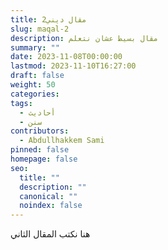 ```yaml
---
title: 2مقال ديني
slug: maqal-2
description: مقال بسيط عشان نتعلم
summary: ""
date: 2023-11-08T00:00:00
lastmod: 2023-11-10T16:27:00
draft: false
weight: 50
categories: 
tags:
  - أحاديث
  - سنن
contributors:
  - Abdullhakkem Sami
pinned: false
homepage: false
seo:
  title: ""
  description: ""
  canonical: ""
  noindex: false
---
```


هنا نكتب المقال الثاني



